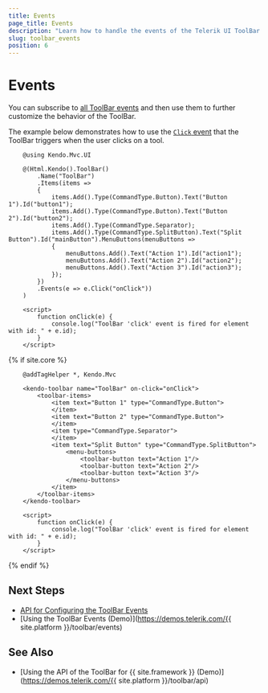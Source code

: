 ```yaml
---
title: Events
page_title: Events
description: "Learn how to handle the events of the Telerik UI ToolBar component for {{ site.framework }}."
slug: toolbar_events
position: 6
---
```


# Events

You can subscribe to [all ToolBar events](/api/kendo.mvc.ui.fluent/toolbareventbuilder) and then use them to further customize the behavior of the ToolBar.

The example below demonstrates how to use the [`Click` event](/api/kendo.mvc.ui.fluent/toolbareventbuilder#clicksystemstring) that the ToolBar triggers when the user clicks on a tool.

```HtmlHelper
    @using Kendo.Mvc.UI

    @(Html.Kendo().ToolBar()
        .Name("ToolBar")
        .Items(items =>
        {
            items.Add().Type(CommandType.Button).Text("Button 1").Id("button1");
            items.Add().Type(CommandType.Button).Text("Button 2").Id("button2");
            items.Add().Type(CommandType.Separator);
            items.Add().Type(CommandType.SplitButton).Text("Split Button").Id("mainButton").MenuButtons(menuButtons =>
            {
                menuButtons.Add().Text("Action 1").Id("action1");
                menuButtons.Add().Text("Action 2").Id("action2");
                menuButtons.Add().Text("Action 3").Id("action3");
            });
        })
        .Events(e => e.Click("onClick"))
    )

    <script>
        function onClick(e) {
            console.log("ToolBar 'click' event is fired for element with id: " + e.id);
        }
    </script>
```
{% if site.core %}
```TagHelper
    @addTagHelper *, Kendo.Mvc

    <kendo-toolbar name="ToolBar" on-click="onClick">
        <toolbar-items>
            <item text="Button 1" type="CommandType.Button">
            </item>
            <item text="Button 2" type="CommandType.Button">
            </item>
            <item type="CommandType.Separator">
            </item>
            <item text="Split Button" type="CommandType.SplitButton">
                <menu-buttons>
                    <toolbar-button text="Action 1"/>
                    <toolbar-button text="Action 2"/>
                    <toolbar-button text="Action 3"/>
                </menu-buttons>
            </item>
        </toolbar-items>
    </kendo-toolbar>

    <script>
        function onClick(e) {
            console.log("ToolBar 'click' event is fired for element with id: " + e.id);
        }
    </script>
```
{% endif %}

## Next Steps

* [API for Configuring the ToolBar Events](/api/kendo.mvc.ui.fluent/toolbareventbuilder)
* [Using the ToolBar Events (Demo)](https://demos.telerik.com/{{ site.platform }}/toolbar/events)

## See Also

* [Using the API of the ToolBar for {{ site.framework }} (Demo)](https://demos.telerik.com/{{ site.platform }}/toolbar/api)
